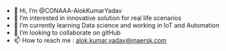- 👋 Hi, I’m @CONAAA-AlokKumarYadav
- 👀 I’m interested in innovative solution for real life scenarios
- 🌱 I’m currently learning Data science and working in IoT and Automation
- 💞️ I’m looking to collaborate on gitHub
- 📫 How to reach me  : alok.kumar.yadav@maersk.com

<!---
CONAAA-AlokKumarYadav/CONAAA-AlokKumarYadav is a ✨ special ✨ repository because its `README.md` (this file) appears on your GitHub profile.
You can click the Preview link to take a look at your changes.
--->
